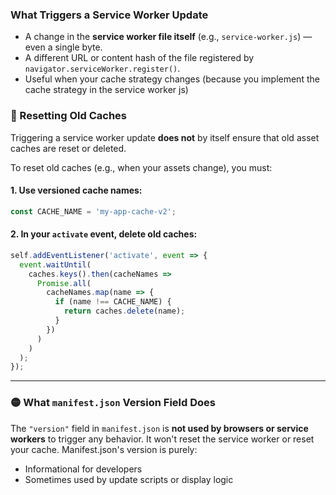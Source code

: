 ### What Triggers a Service Worker Update

- A change in the **service worker file itself** (e.g., `service-worker.js`) — even a single byte.
- A different URL or content hash of the file registered by `navigator.serviceWorker.register()`.
- Useful when your cache strategy changes (because you implement the cache strategy in the service worker js)

### 🧹 Resetting Old Caches

Triggering a service worker update **does not** by itself ensure that old asset caches are reset or deleted.

To reset old caches (e.g., when your assets change), you must:

#### 1. Use versioned cache names:

```js
const CACHE_NAME = 'my-app-cache-v2';
```

#### 2. In your `activate` event, delete old caches:
```js
self.addEventListener('activate', event => {
  event.waitUntil(
    caches.keys().then(cacheNames =>
      Promise.all(
        cacheNames.map(name => {
          if (name !== CACHE_NAME) {
            return caches.delete(name);
          }
        })
      )
    )
  );
});
```

---

### 🟡 What `manifest.json` Version Field Does

The `"version"` field in `manifest.json` is **not used by browsers or service workers** to trigger any behavior. It won't reset the service worker or reset your cache. Manifest.json's version is purely:

- Informational for developers
- Sometimes used by update scripts or display logic
